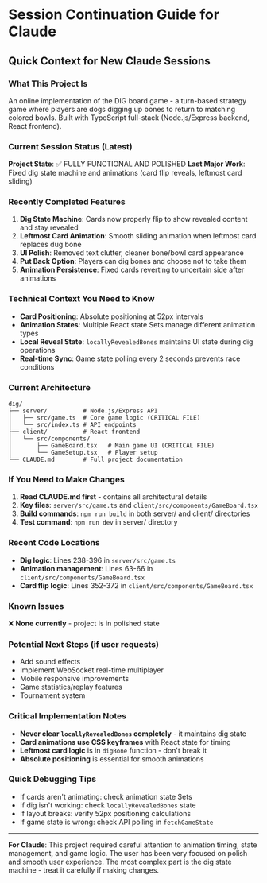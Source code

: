 # Session Continuation Guide for Claude

## Quick Context for New Claude Sessions

### What This Project Is
An online implementation of the DIG board game - a turn-based strategy game where players are dogs digging up bones to return to matching colored bowls. Built with TypeScript full-stack (Node.js/Express backend, React frontend).

### Current Session Status (Latest)
**Project State**: ✅ FULLY FUNCTIONAL AND POLISHED
**Last Major Work**: Fixed dig state machine and animations (card flip reveals, leftmost card sliding)

### Recently Completed Features
1. **Dig State Machine**: Cards now properly flip to show revealed content and stay revealed
2. **Leftmost Card Animation**: Smooth sliding animation when leftmost card replaces dug bone
3. **UI Polish**: Removed text clutter, cleaner bone/bowl card appearance
4. **Put Back Option**: Players can dig bones and choose not to take them
5. **Animation Persistence**: Fixed cards reverting to uncertain side after animations

### Technical Context You Need to Know
- **Card Positioning**: Absolute positioning at 52px intervals
- **Animation States**: Multiple React state Sets manage different animation types
- **Local Reveal State**: `locallyRevealedBones` maintains UI state during dig operations
- **Real-time Sync**: Game state polling every 2 seconds prevents race conditions

### Current Architecture
```
dig/
├── server/          # Node.js/Express API
│   ├── src/game.ts  # Core game logic (CRITICAL FILE)
│   └── src/index.ts # API endpoints
├── client/          # React frontend  
│   └── src/components/
│       ├── GameBoard.tsx   # Main game UI (CRITICAL FILE)
│       └── GameSetup.tsx   # Player setup
└── CLAUDE.md        # Full project documentation
```

### If You Need to Make Changes
1. **Read CLAUDE.md first** - contains all architectural details
2. **Key files**: `server/src/game.ts` and `client/src/components/GameBoard.tsx`
3. **Build commands**: `npm run build` in both server/ and client/ directories
4. **Test command**: `npm run dev` in server/ directory

### Recent Code Locations
- **Dig logic**: Lines 238-396 in `server/src/game.ts`
- **Animation management**: Lines 63-66 in `client/src/components/GameBoard.tsx`
- **Card flip logic**: Lines 352-372 in `client/src/components/GameBoard.tsx`

### Known Issues
❌ **None currently** - project is in polished state

### Potential Next Steps (if user requests)
- Add sound effects
- Implement WebSocket real-time multiplayer
- Mobile responsive improvements
- Game statistics/replay features
- Tournament system

### Critical Implementation Notes
- **Never clear `locallyRevealedBones` completely** - it maintains dig state
- **Card animations use CSS keyframes** with React state for timing
- **Leftmost card logic** is in `digBone` function - don't break it
- **Absolute positioning** is essential for smooth animations

### Quick Debugging Tips
- If cards aren't animating: check animation state Sets
- If dig isn't working: check `locallyRevealedBones` state
- If layout breaks: verify 52px positioning calculations
- If game state is wrong: check API polling in `fetchGameState`

---

**For Claude**: This project required careful attention to animation timing, state management, and game logic. The user has been very focused on polish and smooth user experience. The most complex part is the dig state machine - treat it carefully if making changes.